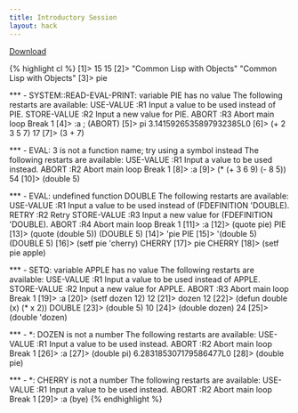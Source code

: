 ```yaml
---
title: Introductory Session
layout: hack
---
```

[Download](session1.txt)

{% highlight cl %}
[1]> 15
15
[2]> "Common Lisp with Objects"
"Common Lisp with Objects"
[3]> pie

*** - SYSTEM::READ-EVAL-PRINT: variable PIE has no value
The following restarts are available:
USE-VALUE      :R1      Input a value to be used instead of PIE.
STORE-VALUE    :R2      Input a new value for PIE.
ABORT          :R3      Abort main loop
Break 1 [4]> :a ; (ABORT)
[5]> pi
3.1415926535897932385L0
[6]> (+ 2 3 5 7)
17
[7]> (3 + 7)

*** - EVAL: 3 is not a function name; try using a symbol instead
The following restarts are available:
USE-VALUE      :R1      Input a value to be used instead.
ABORT          :R2      Abort main loop
Break 1 [8]> :a
[9]> (* (+ 3 6 9) (- 8 5))
54
[10]> (double 5)

*** - EVAL: undefined function DOUBLE
The following restarts are available:
USE-VALUE      :R1      Input a value to be used instead of (FDEFINITION 'DOUBLE).
RETRY          :R2      Retry
STORE-VALUE    :R3      Input a new value for (FDEFINITION 'DOUBLE).
ABORT          :R4      Abort main loop
Break 1 [11]> :a
[12]> (quote pie)
PIE
[13]> (quote (double 5))
(DOUBLE 5)
[14]> 'pie
PIE
[15]> '(double 5)
(DOUBLE 5)
[16]> (setf pie 'cherry)
CHERRY
[17]> pie
CHERRY
[18]> (setf pie apple)

*** - SETQ: variable APPLE has no value
The following restarts are available:
USE-VALUE      :R1      Input a value to be used instead of APPLE.
STORE-VALUE    :R2      Input a new value for APPLE.
ABORT          :R3      Abort main loop
Break 1 [19]> :a
[20]> (setf dozen 12)
12
[21]> dozen
12
[22]> (defun double (x) (* x 2))
DOUBLE
[23]> (double 5)
10
[24]> (double dozen)
24
[25]> (double 'dozen)

*** - *: DOZEN is not a number
The following restarts are available:
USE-VALUE      :R1      Input a value to be used instead.
ABORT          :R2      Abort main loop
Break 1 [26]> :a
[27]> (double pi)
6.283185307179586477L0
[28]> (double pie)

*** - *: CHERRY is not a number
The following restarts are available:
USE-VALUE      :R1      Input a value to be used instead.
ABORT          :R2      Abort main loop
Break 1 [29]> :a
(bye)
{% endhighlight %}
